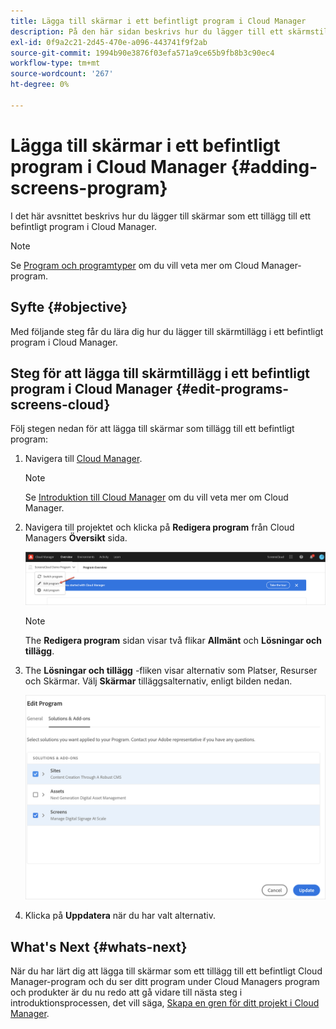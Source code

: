 ```yaml
---
title: Lägga till skärmar i ett befintligt program i Cloud Manager
description: På den här sidan beskrivs hur du lägger till ett skärmstillägg i ett befintligt program i Cloud Manager för skärmar as a Cloud Service.
exl-id: 0f9a2c21-2d45-470e-a096-443741f9f2ab
source-git-commit: 1994b90e3876f03efa571a9ce65b9fb8b3c90ec4
workflow-type: tm+mt
source-wordcount: '267'
ht-degree: 0%

---
```


# Lägga till skärmar i ett befintligt program i Cloud Manager {#adding-screens-program}

I det här avsnittet beskrivs hur du lägger till skärmar som ett tillägg till ett befintligt program i Cloud Manager.

>[!NOTE]
>Se [Program och programtyper](https://experienceleague.adobe.com/docs/experience-manager-cloud-service/onboarding/getting-access/understand-program-types.html?lang=en) om du vill veta mer om Cloud Manager-program.

## Syfte {#objective}

Med följande steg får du lära dig hur du lägger till skärmtillägg i ett befintligt program i Cloud Manager.

## Steg för att lägga till skärmtillägg i ett befintligt program i Cloud Manager {#edit-programs-screens-cloud}

Följ stegen nedan för att lägga till skärmar som tillägg till ett befintligt program:

1. Navigera till [Cloud Manager](https://my.cloudmanager.adobe.com/).

   >[!NOTE]
   >Se [Introduktion till Cloud Manager](https://experienceleague.adobe.com/docs/experience-manager-cloud-service/onboarding/onboarding-concepts/cloud-manager-introduction.html?lang=en) om du vill veta mer om Cloud Manager.

1. Navigera till projektet och klicka på **Redigera program** från Cloud Managers **Översikt** sida.

   ![bild](/help/screens-cloud/assets/onboarding/add-onexisting1.png)

   >[!NOTE]
   >The **Redigera program** sidan visar två flikar **Allmänt** och **Lösningar och tillägg**.

1. The **Lösningar och tillägg** -fliken visar alternativ som Platser, Resurser och Skärmar. Välj **Skärmar** tilläggsalternativ, enligt bilden nedan.

   ![bild](/help/screens-cloud/assets/onboarding/add-onexisting2.png)

1. Klicka på **Uppdatera** när du har valt alternativ.

## What&#39;s Next {#whats-next}

När du har lärt dig att lägga till skärmar som ett tillägg till ett befintligt Cloud Manager-program och du ser ditt program under Cloud Managers program och produkter är du nu redo att gå vidare till nästa steg i introduktionsprocessen, det vill säga, [Skapa en gren för ditt projekt i Cloud Manager](/help/screens-cloud/onboarding-screens-cloud/creating-a-branch.md).
